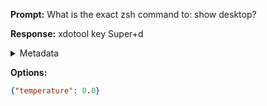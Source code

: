 **Prompt:**
What is the exact zsh command to: show desktop?

**Response:**
xdotool key Super+d

<details><summary>Metadata</summary>

- Duration: 1058 ms
- Datetime: 2023-08-16T08:12:13.802573
- Model: gpt-3.5-turbo-0613

</details>

**Options:**
```json
{"temperature": 0.0}
```

